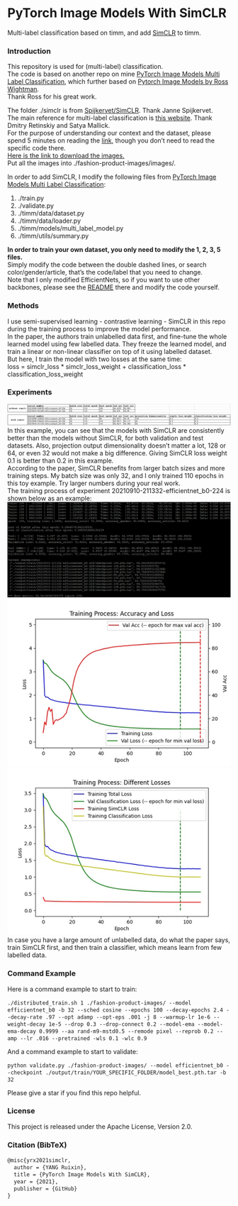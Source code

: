 # PyTorch Image Models With SimCLR
Multi-label classification based on timm, and add [SimCLR](https://arxiv.org/abs/2002.05709) to timm.

### Introduction
This repository is used for (multi-label) classification. <br>
The code is based on another repo on mine [PyTorch Image Models Multi Label Classification](https://github.com/yang-ruixin/PyTorch-Image-Models-Multi-Label-Classification), which further based on [Pytorch Image Models by Ross Wightman](https://github.com/rwightman/pytorch-image-models). <br>
Thank Ross for his great work.

The folder ./simclr is from [Spijkervet/SimCLR](https://github.com/Spijkervet/SimCLR). Thank Janne Spijkervet. <br>
The main reference for multi-label classification is [this website](https://learnopencv.com/multi-label-image-classification-with-pytorch/). Thank Dmitry Retinskiy and Satya Mallick. <br>
For the purpose of understanding our context and the dataset, please spend 5 minutes on reading the [link](https://learnopencv.com/multi-label-image-classification-with-pytorch/), though you don’t need to read the specific code there. <br>
[Here is the link to download the images.](https://www.kaggle.com/paramaggarwal/fashion-product-images-small) <br>
Put all the images into ./fashion-product-images/images/.

In order to add SimCLR, I modify the following files from [PyTorch Image Models Multi Label Classification](https://github.com/yang-ruixin/PyTorch-Image-Models-Multi-Label-Classification):
1.  ./train.py
2.  ./validate.py
3.  ./timm/data/dataset.py
4.  ./timm/data/loader.py
5.  ./timm/models/multi_label_model.py
6.  ./timm/utils/summary.py

**In order to train your own dataset, you only need to modify the 1, 2, 3, 5 files.** <br>
Simply modify the code between the double dashed lines, or search color/gender/article, that’s the code/label that you need to change. <br>
Note that I only modified EfficientNets, so if you want to use other backbones, please see the [README](https://github.com/yang-ruixin/PyTorch-Image-Models-Multi-Label-Classification) there and modify the code yourself.

### Methods
I use semi-supervised learning - contrastive learning - SimCLR in this repo during the training process to improve the model performance. <br>
In the paper, the authors train unlabelled data first, and fine-tune the whole learned model using few labelled data. They freeze the learned model, and train a linear or non-linear classifier on top of it using labelled dataset. <br>
But here, I train the model with two losses at the same time: <br>
loss = simclr_loss * simclr_loss_weight + classification_loss * classification_loss_weight

### Experiments
![image](imgs/experiments.jpg)
In this example, you can see that the models with SimCLR are consistently better than the models without SimCLR, for both validation and test datasets. 
Also, projection output dimensionality doesn’t matter a lot, 128 or 64, or even 32 would not make a big difference.
Giving SimCLR loss weight 0.1 is better than 0.2 in this example. <br>
According to the paper, SimCLR benefits from larger batch sizes and more training steps.
My batch size was only 32, and I only trained 110 epochs in this toy example. Try larger numbers during your real work. <br>
The training process of experiment 20210910-211332-efficientnet_b0-224 is shown below as an example: <br>
![image](imgs/20210910-211332-efficientnet_b0-224.jpg) <br>
![image](imgs/20210910-211332-efficientnet_b0-224-trainingProcessAccLoss.png) <br>
![image](imgs/20210910-211332-efficientnet_b0-224-trainingProcessLosses.png) <br>
In case you have a large amount of unlabelled data, do what the paper says, train SimCLR first, and then train a classifier, which means learn from few labelled data.

### Command Example
Here is a command example to start to train: <br>
```
./distributed_train.sh 1 ./fashion-product-images/ --model efficientnet_b0 -b 32 --sched cosine --epochs 100 --decay-epochs 2.4 --decay-rate .97 --opt adamp --opt-eps .001 -j 8 --warmup-lr 1e-6 --weight-decay 1e-5 --drop 0.3 --drop-connect 0.2 --model-ema --model-ema-decay 0.9999 --aa rand-m9-mstd0.5 --remode pixel --reprob 0.2 --amp --lr .016 --pretrained -wls 0.1 -wlc 0.9 
```
And a command example to start to validate: <br>
```
python validate.py ./fashion-product-images/ --model efficientnet_b0 --checkpoint ./output/train/YOUR_SPECIFIC_FOLDER/model_best.pth.tar -b 32 
```
Please give a star if you find this repo helpful.

### License
This project is released under the Apache License, Version 2.0.

### Citation (BibTeX)
```
@misc{yrx2021simclr,
  author = {YANG Ruixin},
  title = {PyTorch Image Models With SimCLR},
  year = {2021},
  publisher = {GitHub}
}
```

